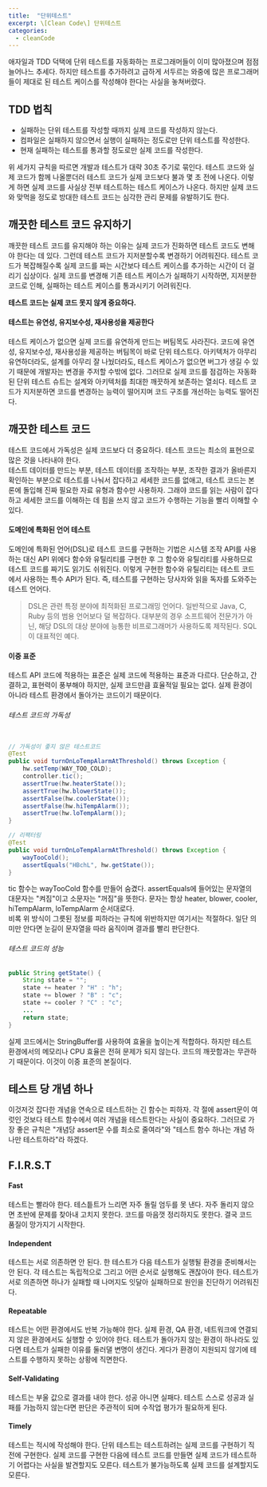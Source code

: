```yaml
---
title:  "단위테스트"
excerpt: \[Clean Code\] 단위테스트
categories:
  - cleanCode
---
```


애자일과 TDD 덕택에 단위 테스트를 자동화하는 프로그래머들이 이미 많아졌으며 점점 늘어나느 추세다. 하지만 테스트를 추가하려고 급하게 서두르는 와중에 많은 프로그래머들이 제대로 된 테스트 케이스를 작성해야 한다는 사실을 놓쳐버렸다.

## TDD 법칙
- 실패하는 단위 테스트를 작성할 때까지 실제 코드를 작성하지 않는다.
- 컴파일은 실패하지 않으면서 실행이 실패하는 정도로만 단위 테스트를 작성한다.
- 현재 실패하는 테스트를 통과할 정도로만 실제 코드를 작성한다.

위 세가지 규칙을 따르면 개발과 테스트가 대략 30초 주기로 묶인다. 테스트 코드와 실제 코드가 함께 나올뿐더러 테스트 코드가 실제 코드보다 불과 몇 초 전에 나온다. 이렇게 하면 실제 코드를 사실상 전부 테스트하는 테스트 케이스가 나온다. 하지만 실제 코드와 맞먹을 정도로 방대한 테스트 코드는 심각한 관리 문제를 유발하기도 한다.

## 깨끗한 테스트 코드 유지하기
깨끗한 테스트 코드를 유지해야 하는 이유는 실제 코드가 진화하면 테스트 코드도 변해야 한다는 데 있다. 그런데 테스트 코드가 지저분할수록 변경하기 어려워진다. 테스트 코드가 복잡해질수록 실제 코드를 짜는 시간보다 테스트 케이스를 추가하는 시간이 더 걸리기 십상이다. 실제 코드를 변경해 기존 테스트 케이스가 실패하기 시작하면, 지저분한 코드로 인해, 실패하는 테스트 케이스를 통과시키기 어려워진다.  

**테스트 코드는 실제 코드 못지 않게 중요하다.**

#### 테스트는 유연성, 유지보수성, 재사용성을 제공한다
테스트 케이스가 없으면 실제 코드를 유연하게 만드는 버팀목도 사라진다. 코드에 유연성, 유지보수성, 재사용성을 제공하는 버팀목이 바로 단위 테스트다. 아키텍처가 아무리 유연하더라도, 설계를 아무리 잘 나눴더라도, 테스트 케이스가 없으면 버그가 생길 수 있기 때문에 개발자는 변경을 주저할 수밖에 없다. 그러므로 실제 코드를 점검하는 자동화된 단위 테스트 슈트는 설계와 아키텍처를 최대한 깨끗하게 보존하는 열쇠다. 테스트 코드가 지저분하면 코드를 변경하는 능력이 떨어지며 코드 구조를 개선하는 능력도 떨어진다.

## 깨끗한 테스트 코드
테스트 코드에서 가독성은 실제 코드보다 더 중요하다. 테스트 코드는 최소의 표현으로 많은 것을 나타내야 한다.  
테스트 데이터를 만드는 부분, 테스트 데이터를 조작하는 부분, 조작한 결과가 올바른지 확인하는 부분으로 테스트를 나눠서 잡다하고 세세한 코드를 없애고, 테스트 코드는 본론에 돌입해 진짜 필요한 자료 유형과 함수만 사용하자. 그래야 코드를 읽는 사람이 잡다하고 세세한 코드를 이해하는 데 힘을 쓰지 않고 코드가 수행하는 기능을 빨리 이해할 수 있다.

#### 도메인에 특화된 언어 테스트
도메인에 특화된 언어(DSL)로 테스트 코드를 구현하는 기법은 시스템 조작 API를 사용하는 대신 API 위에다 함수와 유틸리티를 구현한 후 그 함수와 유틸리티를 사용하므로 테스트 코드를 짜기도 읽기도 쉬워진다. 이렇게 구현한 함수와 유틸리티는 테스트 코드에서 사용하는 특수 API가 된다. 즉, 테스트를 구현하는 당사자와 읽을 독자를 도와주는 테스트 언어다.

> DSL은 관련 특정 분야에 최적화된 프로그래밍 언어다. 일반적으로 Java, C, Ruby 등의 범용 언어보다 덜 복잡하다. 대부분의 경우 소프트웨어 전문가가 아닌, 해당 DSL의 대상 분야에 능통한 비프로그래머가 사용하도록 제작된다. SQL이 대표적인 예다.

#### 이중 표준
테스트 API 코드에 적용하는 표준은 실제 코드에 적용하는 표준과 다르다. 단순하고, 간결하고, 표현력이 풍부해야 하지만, 실제 코드만큼 효율적일 필요는 없다. 실제 환경이 아니라 테스트 환경에서 돌아가는 코드이기 때문이다.

###### 테스트 코드의 가독성
  
```java

// 가독성이 좋지 않은 테스트코드
@Test
public void turnOnLoTempAlarmAtThreshold() throws Exception {
    hw.setTemp(WAY_TOO_COLD);
    controller.tic();
    assertTrue(hw.heaterState());
    assertTrue(hw.blowerState());
    assertFalse(hw.coolerState());
    assertFalse(hw.hiTempAlarm());
    assertTrue(hw.loTempAlarm());
}

// 리팩터링
@Test
public void turnOnLoTempAlarmAtThreshold() throws Exception {
    wayTooCold();
    assertEquals("HBchL", hw.getState());
}
```  

tic 함수는 wayTooCold 함수를 만들어 숨겼다. assertEquals에 들어있는 문자열의 대문자는 "켜짐"이고 소문자는 "꺼짐"을 뜻한다. 문자는 항상 heater, blower, cooler, hiTempAlarm, loTempAlarm 순서대로다.  
비록 위 방식이 그릇된 정보를 피하라는 규칙에 위반하지만 여기서는 적절하다. 일단 의미만 안다면 눈길이 문자열을 따라 움직이며 결과를 빨리 판단한다.

###### 테스트 코드의 성능

  
```java
public String getState() {
    String state = "";
    state += heater ? "H" : "h";
    state += blower ? "B" : "c";
    state += cooler ? "C" : "c";
    ...
    return state;
}
```  

실제 코드에서는 StringBuffer를 사용하여 효율을 높이는게 적합하다. 하지만 테스트 환경에서의 메모리나 CPU 효율은 전혀 문제가 되지 않는다. 코드의 깨끗함과는 무관하기 때문이다. 이것이 이중 표준의 본질이다.


## 테스트 당 개념 하나
이것저것 잡다한 개념을 연속으로 테스트하는 긴 함수는 피하자. 각 절에 assert문이 여럿인 것보다 테스트 함수에서 여러 개념을 테스트한다는 사실이 중요하다. 그러므로 가장 좋은 규칙은 "개념당 assert문 수를 최소로 줄여라"와 "테스트 함수 하나는 개념 하나만 테스트하라"라 하겠다.

## F.I.R.S.T

#### Fast
테스트는 빨라야 한다. 테스틑트가 느리면 자주 돌릴 엄두를 못 낸다. 자주 돌리지 않으면 초반에 문제를 찾아내 고치지 못한다. 코드를 마음껏 정리하지도 못한다. 결국 코드 품질이 망가지기 시작한다.

#### Independent
테스트는 서로 의존하면 안 된다. 한 테스트가 다음 테스트가 실행될 환경을 준비해서는 안 된다. 각 테스트는 독립적으로 그리고 어떤 순서로 실행해도 괜찮아야 한다. 테스트가 서로 의존하면 하나가 실패할 때 나머지도 잇달아 실패하므로 원인을 진단하기 어려워진다.

#### Repeatable
테스트는 어떤 환경에서도 반복 가능해야 한다. 실제 환경, QA 환경, 네트워크에 연결되지 않은 환경에서도 실행할 수 있어야 한다. 테스트가 돌아가지 않는 환경이 하나라도 있다면 테스트가 실패한 이유를 둘러댈 변명이 생긴다. 게다가 환경이 지원되지 않기에 테스트를 수행하지 못하는 상황에 직면한다.

#### Self-Validating
테스트는 부울 값으로 결과를 내야 한다. 성공 아니면 실패다. 테스트 스스로 성공과 실패를 가늠하지 않는다면 판단은 주관적이 되며 수작업 평가가 필요하게 된다.

#### Timely
테스트는 적시에 작성해야 한다. 단위 테스트는 테스트하려는 실제 코드를 구현하기 직전에 구현한다. 실제 코드를 구현한 다음에 테스트 코드를 만들면 실제 코드가 테스트하기 어렵다는 사실을 발견할지도 모른다. 테스트가 불가능하도록 실제 코드를 설계할지도 모른다.